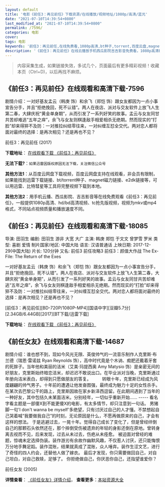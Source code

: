 ```yaml
---
layout: default
title: '电影《前任3：再见前任》下载资源/在线播放/视频地址/1080p/高清/蓝光'
date: "2021-07-10T14:39:54+0800"
last_modified_at: "2021-07-10T14:39:54+0800"
permalink: /7596/
categories: 电影
cover:
tags: 电影
keywords: '前任3：再见前任,在线免费看,1080p高清,bt种子,torrent,百度云盘,magnet,磁力链,迅雷下载资源'
description: '《前任3：再见前任》在线云播放手机西瓜影院吉吉影音免费看，1080p高清bd/hd未删减完整版和tc抢先枪版，mkv/mp4格式，附带bt/torrent种子、magnet/磁力链、百度云盘、网盘资源迅雷下载链接'
---
```


>内容采集生成，如果链接失效，多试几个，页面最后有更多精彩视频！收藏本页（Ctrl+D)，以后再找不麻烦。


## 《前任3：再见前任》在线观看和高清下载-7596

剧情介绍：一对好基友孟云（韩庚 饰）和余飞（郑恺 饰）跟女友都因为一点小事宣告分手，并且“拒绝挽回，死不认错”。两人在夜店、派对与交友软件上放飞人生第二春，大肆庆祝“黄金单身期”，从而引发了一系列好笑的故事。孟云与女友同甘共苦却难逃“五年之痒”，余飞与女友则棋逢敌手相爱相杀无绝期。然而现实的“打脸”却来得猝不及防：一对推拉纠结零往来，一对纠缠互怼全交代。两对恋人都将面对最终的选择：是再次相见？还是再也不见？


前任3：再见前任 (2017)

**下载地址**： [在线观看下载 《前任3：再见前任》](https://www.btbtdy.me/btdy/dy12133.html) 


**无法下载?**：`如果迅雷因版权原因无法下载，关注微信公众号 `

**其他方法1**：从百度云网盘下载视频，百度云网盘支持在线观看，非会员有限制，如果能找到迅雷下载链接、bt/torrent种子、magnet磁力链接、e2dk链接等，可以用迅雷、比特彗星等工具将完整视频下载到本地。

**其他方法2**：用手机云播、西瓜影院、吉吉影音等在线免费观看《前任3：再见前任》，一般提供1080p高清、hd/bd高清视频、tc抢先版视频，视频为mkv或mp4格式，不同站点视频质量和播放速度不同。


## 《前任3：再见前任》在线观看和高清下载-18085

导演: 田羽生 编剧: 田羽生 游非 大宽 大广 主演: 韩庚 郑恺 于文文 曾梦雪 罗米 类型: 喜剧 爱情 制片国家/地区: 中国大陆 语言: 汉语普通话 上映日期: 2017-12-29(中国大陆) 片长: 120分钟 又名: 前任3 前任攻略3 前任3：颜值大作战 The Ex-File: The Return of the Exes

一对好基友孟云（韩庚 饰）和余飞（郑恺 饰）跟女友都因为一点小事宣告分手，并且“拒绝挽回，死不认错”。两人在夜店、派对与交友软件上放飞人生第二春，大肆庆祝“黄金单身期”，从而引发了一系列好笑的故事。孟云与女友同甘共苦却难逃“五年之痒”，余飞与女友则棋逢敌手相爱相杀无绝期。然而现实的“打脸”却来得猝不及防：一对推拉纠结零往来，一对纠缠互怼全交代。两对恋人都将面对最终的选择：是再次相见？还是再也不见？


[前任3：再见前任][BD-720P/1080P-MP4][国语中字][豆瓣5.7分][2.34GB/6.44GB][2017][BT下载/迅雷下载]

**下载地址**： [在线观看下载 《前任3：再见前任》](https://www.btdx8.com/torrent/qr3zjqr_2017.html) 


## 《前任女友》在线观看和高清下载-14687

剧情介绍：谁也想不到，现如今风光无限、英俊帅气的一流音乐制作人克里斯·布兰德（瑞恩·雷诺兹 Ryan Reynolds 饰），高中时代竟是个木讷、痴肥还戴着牙套的死胖子。当年他和美丽的洁米（艾美·玛提西奥 Amy Matysio 饰）是亲密无间的好朋友，克里斯始终暗恋洁米，却迟迟不敢说出口。在毕业派对当晚，克里斯通过年册向洁米表白，却得到只愿做朋友的答复。  　　转眼十年，克里斯已经成为风度翩翩的帅气男子。十年前的遭遇让他发奋图强，最终成为魅力十足的女性杀手。在某次去巴黎公干的路上，克里斯因故在家乡新泽西逗留。在此期间遇到了当年的一种好友，其中包括久未某面洁米。分别经年，一切似乎重新开始…… ----- 看名字看主题是一部傻X到不能更傻X的电影，有太多情节，却只注意到一句话。   男猪脚一句'I don't wanna be myself'多绝望，只有讨厌过自己的人才懂。不禁想起自己哭着喊“我要做我自己”的时刻，无论原因是什么，不愿再做原来的自己，才会有这样的想法。   于是逃避过去，一晃十年。觉得自己成长了变化了，但是曾经绊倒自己的那颗石头依然还在，那个摔倒受伤被遗弃的年轻的身影还倒在原地。曾转身离去视而不见，后来发现，过去从未过去，伤疤从未痊愈。   被迫面对曾经的难题，惊魂未定选择伪装。装作游刃有余故作幽默风趣，不仅惹人讨厌，还只能悔恨万分地手舞足蹈。装作混账，结果就真成了混账，众人唾弃。装作生涩文艺，进行了奇怪的四人约会，还替他人做了嫁衣。   最后才发现，你只需要做回自己，对自己坦白，对自己救赎，足够了。 你拒绝做自己，你厌恶你自己，还指望谁爱你？


前任女友 (2005)

**详情查看**： [《前任女友》详情介绍](/movie/14687/)， **查看更多**：[本站资源大全](/movie/t/all/)

